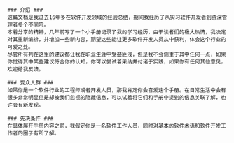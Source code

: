     ### 介绍 ###
    这篇文档是我过去16年多在软件开发领域的经验总结，期间我经历了从实习软件开发者到资深管理者多个不同阶。
    本着分享的精神，几年前写了一个小手册记录了我的学习经历，由于读者们的极大热情，我决定对其重新编排，并增加一些新内容，期望这些能让更多软件开发人员从中获利，体会这个行业的可爱之处。
    尽管所有列在这里的建议都让我在职业生涯中受益匪浅，但是我不会侧重于其中任何一点，如果你觉得其中某些建议符合你的认知，你可以尝试着采纳并付诸于实践，如果你有任何其他意见，欢迎给我反馈。

    ### 受众人群 ###
    如果你是一个软件行业的工程师或者开发人员，那我肯定你会喜爱这个手册。在日常生活中会有很多非常明显但是却被我们忽视的隐藏信息，可以试着将它们和手册中提到的信息关联了解，也许会有新发现。

    ### 先决条件 ###
    在具体展开手册内容之前，我假定你是一名软件工作人员，同时对基本的软件术语和软件开发工作者的圈子有所了解。